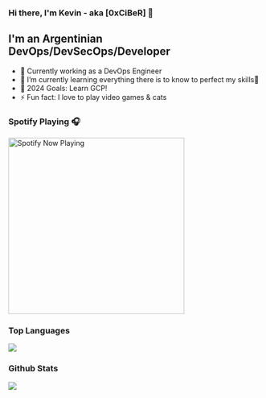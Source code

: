 ### Hi there, I'm Kevin - aka [0xCiBeR] 👋
## I'm an Argentinian DevOps/DevSecOps/Developer

- 🔭 Currently working as a DevOps Engineer
- 🌱 I’m currently learning everything there is to know to perfect my skills🤣
- 🥅 2024 Goals: Learn GCP!
- ⚡ Fun fact: I love to play video games & cats
<!--
**ciber96/ciber96** is a ✨ _special_ ✨ repository because its `README.md` (this file) appears on your GitHub profile.

Here are some ideas to get you started:

- 🔭 I’m currently working on ...
- 🌱 I’m currently learning ...
- 👯 I’m looking to collaborate on ...
- 🤔 I’m looking for help with ...
- 💬 Ask me about ...
- 📫 How to reach me: ...
- 😄 Pronouns: ...
- ⚡ Fun fact: ...
-->
<h3>Spotify Playing 🎧</h3>
<a href="https://open.spotify.com/user/keevgross">
  <img align="center" src="https://spotify-readme-steel.vercel.app/api/spotify-playing" alt="Spotify Now Playing" width="350"/>
</a>
<h3>Top Languages</h3>
<a href="https://github.com/0xCiBeR/github-readme-stats">
  <img align="center" src="https://github-readme-stats-nine-orpin-64.vercel.app/api/top-langs/?username=0xCiBeR&theme=radical&hide_border=true" />
</a>
<h3>Github Stats</h3>
<a href="https://github.com/0xCiBeR/github-readme-stats">
  <img align="center" src="https://github-readme-stats-nine-orpin-64.vercel.app/api?username=0xCiBeR&show_icons=true&hide_border=true&theme=radical" />
</a>
